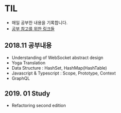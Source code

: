 # TIL

- 매일 공부한 내용을 기록합니다.
- [공부 참고를 위한 링크들](https://github.com/Lutece/TIL/tree/master/Link)

## 2018.11 공부내용

- Understanding of WebSocket abstract design
- Yoga Translation
- Data Structure : HashSet, HashMap(HashTable)
- Javascript & Typescript : Scope, Prototype, Context
- GraphQL

## 2019. 01 Study

- Refactoring second edition
